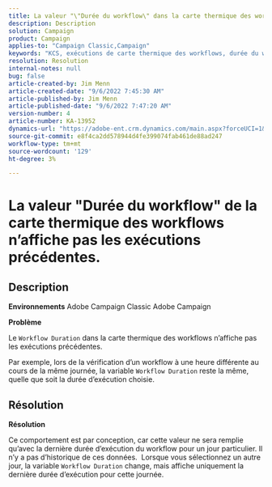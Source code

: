 ```yaml
---
title: La valeur "\"Durée du workflow\" dans la carte thermique des workflows n’affiche pas les exécutions précédentes"
description: Description
solution: Campaign
product: Campaign
applies-to: "Campaign Classic,Campaign"
keywords: "KCS, exécutions de carte thermique des workflows, durée du workflow, exécutions précédentes, Adobe Campaign"
resolution: Resolution
internal-notes: null
bug: false
article-created-by: Jim Menn
article-created-date: "9/6/2022 7:45:30 AM"
article-published-by: Jim Menn
article-published-date: "9/6/2022 7:47:20 AM"
version-number: 4
article-number: KA-13952
dynamics-url: "https://adobe-ent.crm.dynamics.com/main.aspx?forceUCI=1&pagetype=entityrecord&etn=knowledgearticle&id=026920e0-b72d-ed11-9db1-0022480866ad"
source-git-commit: e8f4ca2dd578944d4fe399074fab461de88ad247
workflow-type: tm+mt
source-wordcount: '129'
ht-degree: 3%

---
```


# La valeur &quot;Durée du workflow&quot; de la carte thermique des workflows n’affiche pas les exécutions précédentes.

## Description


<b>Environnements</b>
Adobe Campaign Classic Adobe Campaign

<b>Problème</b>

Le `Workflow Duration` dans la carte thermique des workflows n’affiche pas les exécutions précédentes.

Par exemple, lors de la vérification d’un workflow à une heure différente au cours de la même journée, la variable `Workflow Duration` reste la même, quelle que soit la durée d’exécution choisie.


## Résolution


<b>Résolution</b>

Ce comportement est par conception, car cette valeur ne sera remplie qu’avec la dernière durée d’exécution du workflow pour un jour particulier.
Il n’y a pas d’historique de ces données. 
Lorsque vous sélectionnez un autre jour, la variable `Workflow Duration` change, mais affiche uniquement la dernière durée d’exécution pour cette journée.


